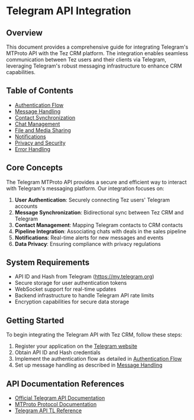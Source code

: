 # Telegram API Integration

## Overview

This document provides a comprehensive guide for integrating Telegram's MTProto API with the Tez CRM platform. The integration enables seamless communication between Tez users and their clients via Telegram, leveraging Telegram's robust messaging infrastructure to enhance CRM capabilities.

## Table of Contents

- [Authentication Flow](./AUTHENTICATION_FLOW.md)
- [Message Handling](./MESSAGE_HANDLING.md)
- [Contact Synchronization](./CONTACT_SYNC.md)
- [Chat Management](./CHAT_MANAGEMENT.md)
- [File and Media Sharing](./FILE_MEDIA_SHARING.md)
- [Notifications](./NOTIFICATIONS.md)
- [Privacy and Security](./PRIVACY_SECURITY.md)
- [Error Handling](./ERROR_HANDLING.md)

## Core Concepts

The Telegram MTProto API provides a secure and efficient way to interact with Telegram's messaging platform. Our integration focuses on:

1. **User Authentication**: Securely connecting Tez users' Telegram accounts
2. **Message Synchronization**: Bidirectional sync between Tez CRM and Telegram
3. **Contact Management**: Mapping Telegram contacts to CRM contacts
4. **Pipeline Integration**: Associating chats with deals in the sales pipeline
5. **Notifications**: Real-time alerts for new messages and events
6. **Data Privacy**: Ensuring compliance with privacy regulations

## System Requirements

- API ID and Hash from Telegram (https://my.telegram.org)
- Secure storage for user authentication tokens
- WebSocket support for real-time updates
- Backend infrastructure to handle Telegram API rate limits
- Encryption capabilities for secure data storage

## Getting Started

To begin integrating the Telegram API with Tez CRM, follow these steps:

1. Register your application on the [Telegram website](https://my.telegram.org)
2. Obtain API ID and Hash credentials
3. Implement the authentication flow as detailed in [Authentication Flow](./AUTHENTICATION_FLOW.md)
4. Set up message handling as described in [Message Handling](./MESSAGE_HANDLING.md)

## API Documentation References

- [Official Telegram API Documentation](https://core.telegram.org/api)
- [MTProto Protocol Documentation](https://core.telegram.org/mtproto)
- [Telegram API TL Reference](https://core.telegram.org/methods) 